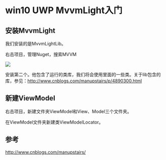 # win10 UWP MvvmLight入门

## 安装MvvmLight

我们安装的是MvvmLightLib。

右击项目，管理Nuget，搜索MVVM

![](http://7xqpl8.com1.z0.glb.clouddn.com/bb831a25-a924-4819-aa80-5b273267c5a120161127165650.jpg)

安装第二个。他包含了运行的类库，我们将会使用里面的一些类。关于lib包含的库，参见：http://www.cnblogs.com/manupstairs/p/4890300.html

## 新建ViewModel

右击项目，新建文件夹ViewModel和View、Model三个文件夹。

在ViewModel文件夹新建类ViewModelLocator。



## 参考

http://www.cnblogs.com/manupstairs/
